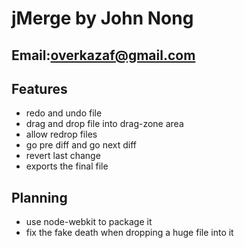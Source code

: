# jMerge by John Nong
## Email:overkazaf@gmail.com

## Features
*  redo and undo file
*  drag and drop file into drag-zone area
*  allow redrop files
*  go pre diff and go next diff
*  revert last change
*  exports the final file


## Planning
*  use node-webkit to package it
*  fix the fake death when dropping a huge file into it
